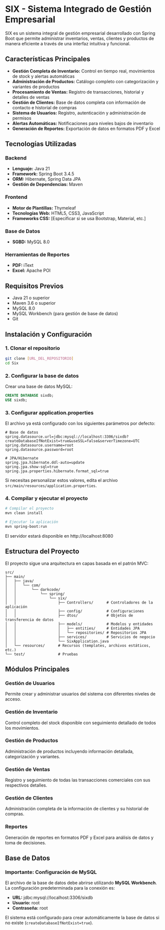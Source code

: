 # SIX - Sistema Integrado de Gestión Empresarial

SIX es un sistema integral de gestión empresarial desarrollado con Spring Boot que permite administrar inventarios, ventas, clientes y productos de manera eficiente a través de una interfaz intuitiva y funcional.

## Características Principales

- **Gestión Completa de Inventario:** Control en tiempo real, movimientos de stock y alertas automáticas
- **Administración de Productos:** Catálogo completo con categorización y variantes de productos
- **Procesamiento de Ventas:** Registro de transacciones, historial y detalles de ventas
- **Gestión de Clientes:** Base de datos completa con información de contacto e historial de compras
- **Sistema de Usuarios:** Registro, autenticación y administración de permisos
- **Alertas Automáticas:** Notificaciones para niveles bajos de inventario
- **Generación de Reportes:** Exportación de datos en formatos PDF y Excel

## Tecnologías Utilizadas

### Backend
- **Lenguaje:** Java 21
- **Framework:** Spring Boot 3.4.5
- **ORM:** Hibernate, Spring Data JPA
- **Gestión de Dependencias:** Maven

### Frontend
- **Motor de Plantillas:** Thymeleaf
- **Tecnologías Web:** HTML5, CSS3, JavaScript
- **Frameworks CSS:** [Especificar si se usa Bootstrap, Material, etc.]

### Base de Datos
- **SGBD:** MySQL 8.0

### Herramientas de Reportes
- **PDF:** iText
- **Excel:** Apache POI

## Requisitos Previos

- Java 21 o superior
- Maven 3.6 o superior
- MySQL 8.0
- MySQL Workbench (para gestión de base de datos)
- Git

## Instalación y Configuración

### 1. Clonar el repositorio
```bash
git clone [URL_DEL_REPOSITORIO]
cd Six
```

### 2. Configurar la base de datos
Crear una base de datos MySQL:
```sql
CREATE DATABASE sixdb;
USE sixdb;
```

### 3. Configurar application.properties
El archivo ya está configurado con los siguientes parámetros por defecto:

```properties
# Base de datos
spring.datasource.url=jdbc:mysql://localhost:3306/sixdb?createDatabaseIfNotExist=true&useSSL=false&serverTimezone=UTC
spring.datasource.username=root
spring.datasource.password=root

# JPA/Hibernate
spring.jpa.hibernate.ddl-auto=update
spring.jpa.show-sql=true
spring.jpa.properties.hibernate.format_sql=true
```

Si necesitas personalizar estos valores, edita el archivo `src/main/resources/application.properties`.

### 4. Compilar y ejecutar el proyecto
```bash
# Compilar el proyecto
mvn clean install

# Ejecutar la aplicación
mvn spring-boot:run
```

El servidor estará disponible en http://localhost:8080

## Estructura del Proyecto

El proyecto sigue una arquitectura en capas basada en el patrón MVC:

```
src/
├── main/
│   ├── java/
│   │   └── com/
│   │       └── darkcode/
│   │           └── spring/
│   │               └── six/
│   │                   ├── Controllers/      # Controladores de la aplicación
│   │                   ├── config/           # Configuraciones
│   │                   ├── dtos/             # Objetos de transferencia de datos
│   │                   ├── models/           # Modelos y entidades
│   │                   │   ├── entities/     # Entidades JPA
│   │                   │   └── repositories/ # Repositorios JPA
│   │                   ├── services/         # Servicios de negocio
│   │                   └── SixApplication.java
│   └── resources/      # Recursos (templates, archivos estáticos, etc.)
└── test/               # Pruebas
```

## Módulos Principales

### Gestión de Usuarios
Permite crear y administrar usuarios del sistema con diferentes niveles de acceso.

### Gestión de Inventario
Control completo del stock disponible con seguimiento detallado de todos los movimientos.

### Gestión de Productos
Administración de productos incluyendo información detallada, categorización y variantes.

### Gestión de Ventas
Registro y seguimiento de todas las transacciones comerciales con sus respectivos detalles.

### Gestión de Clientes
Administración completa de la información de clientes y su historial de compras.

### Reportes
Generación de reportes en formatos PDF y Excel para análisis de datos y toma de decisiones.

## Base de Datos

### Importante: Configuración de MySQL
El archivo de la base de datos debe abrirse utilizando **MySQL Workbench**. La configuración predeterminada para la conexión es:

- **URL:** jdbc:mysql://localhost:3306/sixdb
- **Usuario:** root
- **Contraseña:** root

El sistema está configurado para crear automáticamente la base de datos si no existe (`createDatabaseIfNotExist=true`).


